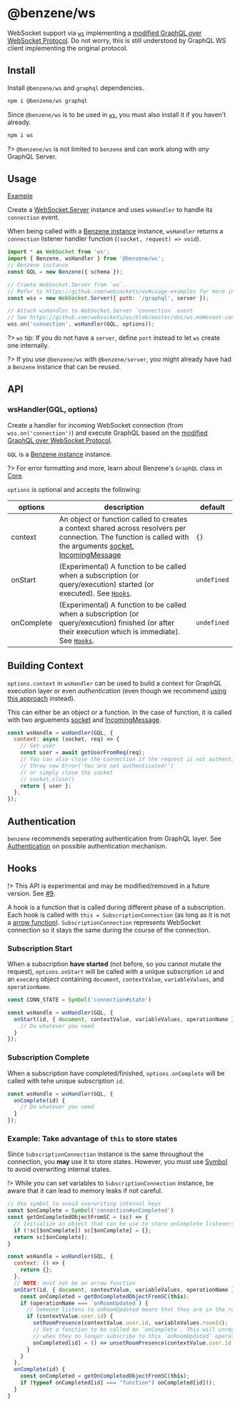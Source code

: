 # @benzene/ws

WebSocket support via [`ws`](https://github.com/websockets/ws) implementing a [modified GraphQL over WebSocket Protocol](https://github.com/hoangvvo/benzene/blob/main/packages/ws/PROTOCOL.md). Do not worry, this is still understood by GraphQL WS client implementing the original protocol.

## Install

Install `@benzene/ws` and `graphql` dependencies.

```bash
npm i @benzene/ws graphql
```

Since `@benzene/ws` is to be used in [`ws`](https://github.com/websockets/ws), you must also install it if you haven't already.

```bash
npm i ws
```

?> `@benzene/ws` is not limited to `benzene` and can work along with *any* GraphQL Server.

## Usage

[Example](https://github.com/hoangvvo/benzene/tree/main/examples/with-graphql-subscriptions)

Create a [WebSocket.Server](https://github.com/websockets/ws/blob/master/doc/ws.md#class-websocketserver) instance and uses `wsHandler` to handle its `connection` event.

When being called with a [Benzene instance](/core/) instance, `wsHandler` returns a `connection` listener handler function (`(socket, request) => void`).

```js
import * as WebSocket from 'ws';
import { Benzene, wsHandler } from '@benzene/ws';
// Benzene instance
const GQL = new Benzene({ schema });

// Craete WebSocket.Server from `ws`.
// Refer to https://github.com/websockets/ws#usage-examples for more info.
const wss = new WebSocket.Server({ path: '/graphql', server });

// Attach wsHandler to WebSocket.Server `connection` event
// See https://github.com/websockets/ws/blob/master/doc/ws.md#event-connection
wss.on('connection', wsHandler(GQL, options));
```

?> `ws` tip: If you do not have a `server`, define `port` instead to let `ws` create one internally.

?> If you use `@benzene/ws` with `@benzene/server`, you might already have had a `Benzene` instance that can be reused.

## API

### wsHandler(GQL, options)

Create a handler for incoming WebSocket connection (from `wss.on('connection')`) and execute GraphQL based on the [modified GraphQL over WebSocket Protocol](https://github.com/hoangvvo/benzene/blob/main/packages/ws/PROTOCOL.md).

`GQL` is a [Benzene instance](/core/) instance.

?> For error formatting and more, learn about Benzene's `GraphQL` class in [Core](core/).

`options` is optional and accepts the following:

| options | description | default |
|---------|-------------|---------|
| context | An object or function called to creates a context shared across resolvers per connection. The function is called with the arguments [socket](https://github.com/websockets/ws/blob/master/doc/ws.md#class-websocket), [IncomingMessage](https://nodejs.org/api/http.html#http_class_http_incomingmessage) | `{}` |
| onStart | (Experimental) A function to be called when a subscription (or query/execution) started (or executed). See [`Hooks`](#hooks). | `undefined` |
| onComplete | (Experimental) A function to be called when a subscription (or query/execution) finished (or after their execution which is immediate). See [`Hooks`](#hooks). | `undefined` |

## Building Context

`options.context` in `wsHandler` can be used to build a context for GraphQL execution layer or even *authentication* (even though we recommend [using this approach](https://github.com/websockets/ws#client-authentication) instead). 

This can either be an object or a function. In the case of function, it is called with two arguements [socket](https://github.com/websockets/ws/blob/master/doc/ws.md#class-websocket) and [IncomingMessage](https://nodejs.org/api/http.html#http_class_http_incomingmessage).

```js
const wsHandle = wsHandler(GQL, {
  context: async (socket, req) => {
    // Get user
    const user = await getUserFromReq(req);
    // You can also close the connection if the request is not authenticated by
    // throw new Error('You are not authenticated!')
    // or simply close the socket
    // socket.close()
    return { user };
  },
});
```

## Authentication

`benzene` recommends seperating authentication from GraphQL layer. See [Authentication](/ws/authentication) on possible authentication mechanism.

## Hooks

!> This API is experimental and may be modified/removed in a future version. See [#9](https://github.com/hoangvvo/benzene/issues/9). 

A hook is a function that is called during different phase of a subscription. Each hook is called with `this = SubscriptionConnection` (as long as it is not a [arrow function](https://developer.mozilla.org/en-US/docs/Web/JavaScript/Reference/Functions/Arrow_functions)). `SubscriptionConnection` represents WebSocket connection so it stays the same during the course of the connection.

### Subscription Start

When a subscription **have started** (not before, so you cannot mutate the request), `options.onStart` will be called with a unique subscription `id` and an `execArg` object containing `document`, `contextValue`, `variableValues`, and `operationName`.

```js
const CONN_STATE = Symbol('connection#state')

const wsHandle = wsHandler(GQL, {
  onStart(id, { document, contextValue, variableValues, operationName }) {
    // Do whatever you need
  }
});
```

### Subscription Complete

When a subscription have completed/finished, `options.onComplete` will be called with tehe unique subscription `id`.

```js
const wsHandle = wsHandler(GQL, {
  onComplete(id) {
    // Do whatever you need
  }
});
```

### Example: Take advantage of `this` to store states

Since `SubscriptionConnection` instance is the same throughout the connection, you **may** use it to store states. However, you must use [Symbol](https://developer.mozilla.org/en-US/docs/Web/JavaScript/Reference/Global_Objects/Symbol) to avoid overwriting internal states.

!> While you can set variables to `SubscriptionConnection` instance, be aware that it can lead to memory leaks if not careful.

```js
// Use symbol to avoid overwriting internal keys
const $onComplete = Symbol('connection#onCompleted')
const getOnCompletedObjectFromSC = (sc) => {
  // Initialize an object that can be use to store onComplete listeners
  if (!sc[$onComplete]) sc[$onComplete] = {};
  return sc[$onComplete];
}

const wsHandle = wsHandler(GQL, {
  context: () => {
    return {};
  },
  // NOTE: must not be an arrow function
  onStart(id, { document, contextValue, variableValues, operationName }) {
    const onCompleted = getOnCompletedObjectFromSC(this);
    if (operationName === `onRoomUpdated`) {
      // Someone listens to onRoomUpdated means that they are in the room
      if (contextValue.user.id) {
        setRoomPresence(contextValue.user.id, variableValues.roomId);
        // Set a function to be called on `onComplete`. This will unregister the user
        // when they no longer subscribe to this `onRoomUpdated` operation.
        onCompleted[id] = () => unsetRoomPresence(contextValue.user.id, variableValues.roomId);
      }
    }
  },
  onComplete(id) {
    const onCompleted = getOnCompletedObjectFromSC(this);
    if (typeof onCompleted[id] === "function") onCompleted[id]();
  }
}
```